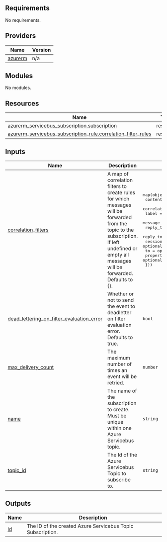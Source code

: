 <!-- BEGIN_TF_DOCS -->
## Requirements

No requirements.

## Providers

| Name | Version |
|------|---------|
| <a name="provider_azurerm"></a> [azurerm](#provider\_azurerm) | n/a |

## Modules

No modules.

## Resources

| Name | Type |
|------|------|
| [azurerm_servicebus_subscription.subscription](https://registry.terraform.io/providers/hashicorp/azurerm/latest/docs/resources/servicebus_subscription) | resource |
| [azurerm_servicebus_subscription_rule.correlation_filter_rules](https://registry.terraform.io/providers/hashicorp/azurerm/latest/docs/resources/servicebus_subscription_rule) | resource |

## Inputs

| Name | Description | Type | Default | Required |
|------|-------------|------|---------|:--------:|
| <a name="input_correlation_filters"></a> [correlation\_filters](#input\_correlation\_filters) | A map of correlation filters to create rules for which messages will be forwarded from the topic to the subscription. If left undefined or empty all messages will be forwarded. Defaults to {}. | <pre>map(object({<br>    content_type        = optional(string)<br>    correlation_id      = optional(string)<br>    label               = optional(string)<br>    message_id          = optional(string)<br>    reply_to            = optional(string)<br>    reply_to_session_id = optional(string)<br>    session_id          = optional(string)<br>    to                  = optional(string)<br>    properties          = optional(map(string))<br>  }))</pre> | `{}` | no |
| <a name="input_dead_lettering_on_filter_evaluation_error"></a> [dead\_lettering\_on\_filter\_evaluation\_error](#input\_dead\_lettering\_on\_filter\_evaluation\_error) | Whether or not to send the event to deadletter on filter evaluation error. Defaults to true. | `bool` | `true` | no |
| <a name="input_max_delivery_count"></a> [max\_delivery\_count](#input\_max\_delivery\_count) | The maximum number of times an event will be retried. | `number` | n/a | yes |
| <a name="input_name"></a> [name](#input\_name) | The name of the subscription to create. Must be unique within one Azure Servicebus topic. | `string` | n/a | yes |
| <a name="input_topic_id"></a> [topic\_id](#input\_topic\_id) | The Id of the Azure Servicebus Topic to subscribe to. | `string` | n/a | yes |

## Outputs

| Name | Description |
|------|-------------|
| <a name="output_id"></a> [id](#output\_id) | The ID of the created Azure Servicebus Topic Subscription. |
<!-- END_TF_DOCS -->
